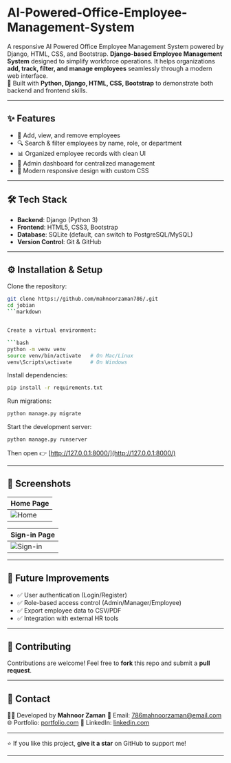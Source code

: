 # AI-Powered-Office-Employee-Management-System

A responsive AI Powered Office Employee Management System powered by Django, HTML, CSS, and Bootstrap.
**Django-based Employee Management System** designed to simplify workforce operations. It helps organizations **add, track, filter, and manage employees** seamlessly through a modern web interface.  
🚀 Built with **Python, Django, HTML, CSS, Bootstrap** to demonstrate both backend and frontend skills.

---

## ✨ Features

- 👤 Add, view, and remove employees  
- 🔍 Search & filter employees by name, role, or department  
- 📊 Organized employee records with clean UI  
- 🏢 Admin dashboard for centralized management  
- 🎨 Modern responsive design with custom CSS  

---

## 🛠️ Tech Stack

- **Backend**: Django (Python 3)  
- **Frontend**: HTML5, CSS3, Bootstrap  
- **Database**: SQLite (default, can switch to PostgreSQL/MySQL)  
- **Version Control**: Git & GitHub  

---

## ⚙️ Installation & Setup

Clone the repository:

```bash
git clone https://github.com/mahnoorzaman786/.git
cd jobian
```markdown


Create a virtual environment:

```bash
python -m venv venv
source venv/bin/activate   # On Mac/Linux
venv\Scripts\activate      # On Windows
```

Install dependencies:

```bash
pip install -r requirements.txt
```

Run migrations:

```bash
python manage.py migrate
```

Start the development server:

```bash
python manage.py runserver
```

Then open 👉 [http://127.0.0.1:8000/](http://127.0.0.1:8000/)

---

## 📸 Screenshots

|  Home Page                      |
| -----------------------------  |
| ![Home](home.png)  |


|  Sign-in Page                       |
| ---------------------------------- |
 | ![Sign-in](signin.png) |
---

## 🔮 Future Improvements

* ✅ User authentication (Login/Register)
* ✅ Role-based access control (Admin/Manager/Employee)
* ✅ Export employee data to CSV/PDF
* ✅ Integration with external HR tools

---

## 🤝 Contributing

Contributions are welcome! Feel free to **fork** this repo and submit a **pull request**.

---

## 📧 Contact

👨‍💻 Developed by **Mahnoor Zaman**
📩 Email: [786mahnoorzaman@email.com](mailto:yourname@email.com)
🌐 Portfolio: [portfolio.com](https://yourportfolio.com)
💼 LinkedIn: [linkedin.com](https://linkedin.com/in/yourprofile)

---

⭐ If you like this project, **give it a star** on GitHub to support me!


---